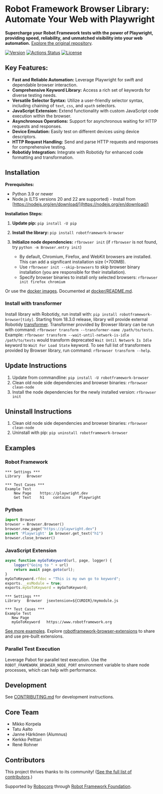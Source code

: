 # Robot Framework Browser Library: Automate Your Web with Playwright

**Supercharge your Robot Framework tests with the power of Playwright, providing speed, reliability, and unmatched visibility into your web automation.** [Explore the original repository](https://github.com/MarketSquare/robotframework-browser).

[![Version](https://img.shields.io/pypi/v/robotframework-browser.svg)](https://pypi.python.org/pypi/robotframework-browser)
[![Actions Status](https://github.com/MarketSquare/robotframework-browser/workflows/Continuous%20integration/badge.svg)](https://github.com/MarketSquare/robotframework-browser/actions)
[![License](https://img.shields.io/badge/License-Apache%202.0-blue.svg)](https://opensource.org/licenses/Apache-2.0)

## Key Features:

*   **Fast and Reliable Automation:** Leverage Playwright for swift and dependable browser interaction.
*   **Comprehensive Keyword Library:** Access a rich set of keywords for diverse testing needs.
*   **Versatile Selector Syntax:** Utilize a user-friendly selector syntax, including chaining of `text`, `css`, and `xpath` selectors.
*   **JavaScript Extension:** Extend functionality with custom JavaScript code execution within the browser.
*   **Asynchronous Operations:** Support for asynchronous waiting for HTTP requests and responses.
*   **Device Emulation:** Easily test on different devices using device descriptors.
*   **HTTP Request Handling:** Send and parse HTTP requests and responses for comprehensive testing.
*   **Robotidy Integration:** Integrate with Robotidy for enhanced code formatting and transformation.

## Installation

**Prerequisites:**

*   Python 3.9 or newer
*   Node.js (LTS versions 20 and 22 are supported) - Install from [https://nodejs.org/en/download/](https://nodejs.org/en/download/)

**Installation Steps:**

1.  **Update pip:** `pip install -U pip`
2.  **Install the library:** `pip install robotframework-browser`
3.  **Initialize node dependencies:** `rfbrowser init`  (if `rfbrowser` is not found, try `python -m Browser.entry init`)

    *   By default, Chromium, Firefox, and WebKit browsers are installed. This can add a significant installation size (+700MB).
    *   Use `rfbrowser init --skip-browsers` to skip browser binary installation (you are responsible for their installation).
    *   Specify browser binaries to install only selected browsers: `rfbrowser init firefox chromium`

Or use the [docker images](https://github.com/MarketSquare/robotframework-browser/pkgs/container/robotframework-browser%2Frfbrowser-stable). Documented at [docker/README.md](https://github.com/MarketSquare/robotframework-browser/blob/main/docker/README.md).

### Install with transformer

Install library with Robotidy, run install with:
`pip install robotframework-browser[tidy]`. Starting from 18.3.0 release, library will provide external
Robotidy [transformer](https://robotidy.readthedocs.io/en/stable/external_transformers.html). Transformer provided
by Browser library can be run with command: `rfbrowser transform --transformer-name /path/to/tests`. Example:
`rfbrowser transform --wait-until-network-is-idle /path/to/tests` would transform deprecated `Wait Until Network Is Idle`
keyword to `Wait For Load State` keyword. To see full list of transformers provided by Browser library, run
command: `rfbrowser transform --help`.

## Update Instructions

1.  Update from commandline: `pip install -U robotframework-browser`
2.  Clean old node side dependencies and browser binaries: `rfbrowser clean-node`
3.  Install the node dependencies for the newly installed version: `rfbrowser init`

## Uninstall Instructions

1.  Clean old node side dependencies and browser binaries: `rfbrowser clean-node`
2.  Uninstall with pip: `pip uninstall robotframework-browser`

## Examples

### Robot Framework

```robotframework
*** Settings ***
Library   Browser

*** Test Cases ***
Example Test
    New Page    https://playwright.dev
    Get Text    h1    contains    Playwright
```

### Python

```python
import Browser
browser = Browser.Browser()
browser.new_page("https://playwright.dev")
assert 'Playwright' in browser.get_text("h1")
browser.close_browser()
```

### JavaScript Extension

```javascript
async function myGoToKeyword(url, page, logger) {
    logger("Going to " + url)
    return await page.goto(url);
}
myGoToKeyword.rfdoc = "This is my own go to keyword";
exports.__esModule = true;
exports.myGoToKeyword = myGoToKeyword;
```

```robotframework
*** Settings ***
Library   Browser  jsextension=${CURDIR}/mymodule.js

*** Test Cases ***
Example Test
   New Page
   myGoToKeyword   https://www.robotframework.org
```

[See more examples](https://github.com/MarketSquare/robotframework-browser/tree/main/docs/examples/babelES2015). Explore [robotframework-browser-extensions](https://github.com/MarketSquare/robotframework-browser-extensions) to share and use pre-built extensions.

### Parallel Test Execution

Leverage Pabot for parallel test execution.  Use the `ROBOT_FRAMEWORK_BROWSER_NODE_PORT` environment variable to share node processes, which can help with performance.

## Development

See [CONTRIBUTING.md](CONTRIBUTING.md) for development instructions.

## Core Team

*   Mikko Korpela
*   Tatu Aalto
*   Janne Härkönen (Alumnus)
*   Kerkko Pelttari
*   René Rohner

## Contributors

This project thrives thanks to its community!  ([See the full list of contributors](https://github.com/MarketSquare/robotframework-browser/graphs/contributors).)

Supported by [Robocorp](https://robocorp.com/) through [Robot Framework Foundation](https://robotframework.org/foundation/).